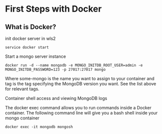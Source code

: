 
# First Steps with Docker 

## What is Docker?

init docker server in wls2

``service docker start``


Start a mongo server instance

`docker run -d --name mongodb -e MONGO_INITDB_ROOT_USER=admin -e MONGO_INITDB_PASSWORD=123 -p 27017:27017 mongo`
<p>
  Where some-mongo is the name you want to assign to your container and tag is the tag specifying the MongoDB version you want. See the list above for relevant tags.
</p>


Container shell access and viewing MongoDB logs
<p>
The docker exec command allows you to run commands inside a Docker container. The following command line will give you a bash shell inside your mongo container
</p>


`docker exec -it mongodb mongosh`
